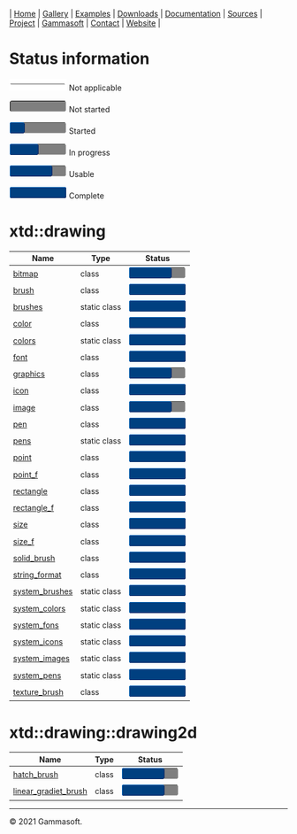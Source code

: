 | [Home](home.md) | [Gallery](gallery.md) | [Examples](examples.md) | [Downloads](downloads.md) | [Documentation](documentation.md) | [Sources](https://github.com/gammasoft71/xtd) | [Project](https://sourceforge.net/projects/xtdpro/) | [Gammasoft](gammasoft.md)  | [Contact](contact.md) | [Website](https://gammasoft71.wixsite.com/xtdpro) |

# Status information

![progressina](pictures/progress_ina.png) Not applicable

![progress0](pictures/progress0.png) Not started

![progress25](pictures/progress25.png) Started

![progress50](pictures/progress50.png) In progress

![progress75](pictures/progress75.png) Usable

![progress100](pictures/progress100.png) Complete

# xtd::drawing

| Name                                                                      | Type         | Status                                     |
|---------------------------------------------------------------------------|--------------|--------------------------------------------|
| [bitmap](../src/xtd.drawing/include/xtd/drawing/bitmap.h)                 | class        | ![progress75](pictures/progress75.png)     |
| [brush](../src/xtd.drawing/include/xtd/drawing/brush.h)                   | class        | ![progress100](pictures/progress100.png)   |
| [brushes](../src/xtd.drawing/include/xtd/drawing/brushes.h)               | static class | ![progress100](pictures/progress100.png)   |
| [color](../src/xtd.drawing/include/xtd/drawing/color.h)                   | class        | ![progress100](pictures/progress100.png)   |
| [colors](../src/xtd.drawing/include/xtd/drawing/colors.h)                 | static class | ![progress100](pictures/progress100.png)   |
| [font](../src/xtd.drawing/include/xtd/drawing/font.h)                     | class        | ![progress100](pictures/progress100.png)   |
| [graphics](../src/xtd.drawing/include/xtd/drawing/graphics.h)             | class        | ![progress75](pictures/progress75.png)     |
| [icon](../src/xtd.drawing/include/xtd/drawing/icon.h)                     | class        | ![progress100](pictures/progress100.png)   |
| [image](../src/xtd.drawing/include/xtd/drawing/image.h)                   | class        | ![progress75](pictures/progress75.png)     |
| [pen](../src/xtd.drawing/include/xtd/drawing/pen.h)                       | class        | ![progress100](pictures/progress100.png)   |
| [pens](../src/xtd.drawing/include/xtd/drawing/pens.h)                     | static class | ![progress100](pictures/progress100.png)   |
| [point](../src/xtd.drawing/include/xtd/drawing/point.h)                   | class        | ![progress100](pictures/progress100.png)   |
| [point_f](../src/xtd.drawing/include/xtd/drawing/point_f.h)               | class        | ![progress100](pictures/progress100.png)   |
| [rectangle](../src/xtd.drawing/include/xtd/drawing/rectangle.h)           | class        | ![progress100](pictures/progress100.png)   |
| [rectangle_f](../src/xtd.drawing/include/xtd/drawing/rectangle_.h)        | class        | ![progress100](pictures/progress100.png)   |
| [size](../src/xtd.drawing/include/xtd/drawing/size.h)                     | class        | ![progress100](pictures/progress100.png)   |
| [size_f](../src/xtd.drawing/include/xtd/drawing/size_f.h)                 | class        | ![progress100](pictures/progress100.png)   |
| [solid_brush](../src/xtd.drawing/include/xtd/drawing/solid__brush.h)      | class        | ![progress100](pictures/progress100.png)   |
| [string_format](../src/xtd.drawing/include/xtd/drawing/string_format.h)   | class        | ![progress100](pictures/progress100.png)   |
| [system_brushes](../src/xtd.drawing/include/xtd/drawing/system_brushes.h) | static class | ![progress100](pictures/progress100.png)   |
| [system_colors](../src/xtd.drawing/include/xtd/drawing/system_colors.h)   | static class | ![progress100](pictures/progress100.png)   |
| [system_fons](../src/xtd.drawing/include/xtd/drawing/fonts.h)             | static class | ![progress100](pictures/progress100.png)   |
| [system_icons](../src/xtd.drawing/include/xtd/drawing/system_icons.h)     | static class | ![progress100](pictures/progress100.png)   |
| [system_images](../src/xtd.drawing/include/xtd/drawing/system_images.h)   | static class | ![progress100](pictures/progress100.png)   |
| [system_pens](../src/xtd.drawing/include/xtd/drawing/system_pens.h)       | static class | ![progress100](pictures/progress100.png)   |
| [texture_brush](../src/xtd.drawing/include/xtd/drawing/texture_brush.h)   | class        | ![progress100](pictures/progress100.png)   |

# xtd::drawing::drawing2d

| Name                                                                                             | Type         | Status                                     |
|--------------------------------------------------------------------------------------------------|--------------|--------------------------------------------|
| [hatch_brush](../src/xtd.drawing/include/xtd/drawing/drawing2d/hatch_brush.h)                    | class        | ![progress75](pictures/progress75.png)     |
| [linear_gradiet_brush](../src/xtd.drawing/include/xtd/drawing/drawing2d/linear_gradient_brush.h) | class        | ![progress75](pictures/progress75.png)     |

__________________________________________________________________________________________

© 2021 Gammasoft.

